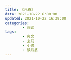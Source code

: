 ```yaml
---
title: 《元尊》
date: 2021-10-22 6:00:00
updated: 2021-10-22 16:39:00
categories:
        - 阅读
tags:
        - 爽文
        - 玄幻
        - 小说
        - 读后感
---
```

# 
